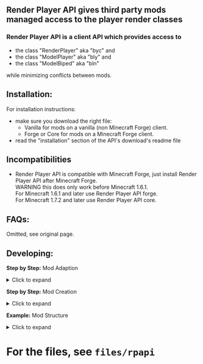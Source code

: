 ## Render Player API gives third party mods managed access to the player render classes

### Render Player API is a client API which provides access to

* the class "RenderPlayer" aka "byc" and
* the class "ModelPlayer" aka "bly" and
* the class "ModelBiped" aka "bln"

while minimizing conflicts between mods.

## Installation:
For installation instructions:
* make sure you download the right file:
  * Vanilla for mods on a vanilla (non Minecraft Forge) client.
  * Forge or Core for mods on a Minecraft Forge client.
* read the "installation" section of the API's download's readme file

## Incompatibilities
* Render Player API is compatible with Minecraft Forge, just install Render Player API after Minecraft Forge.<br>
  WARNING this does only work before Minecraft 1.6.1.<br>
  For Minecraft 1.6.1 and later use Render Player API forge.<br>
  For Minecraft 1.7.2 and later use Render Player API core.

## FAQs:

Omitted, see original page.

## Developing:

**Step by Step:** Mod Adaption
<details>
<summary>Click to expand</summary>

One scenario of starting to develop with this mod is that you have a fully functional mod that you wrote an own render class and/or model class for for players, and you want your mod to be compatible with other mods that are allready using Render Player API.

In this case the following steps are recommended:

* Move your mod specific code from your render class into RenderPlayer.java then outsource it into a new mod specific class you create a single instance for each instance of the RenderPlayer class so that only the mod class field, some hook methods and some field accessors remain in RenderPlayer.java.
* make sure your mod works correctly.
* Embed Render Player API into your development environment (in case of MCP that means to decompile the Render Player API classes using the MCP decompiling system)
* In case of MCP replace your modded RenderPlayer.java with the RenderPlayer.java from Render Player API client. (and import all other Player API client classes)
  * Let your specific mod class extend the RenderPlayerBase class
  * Make sure your mod class is registered at the RenderPlayerAPI class before the first render instance is created. (a ModLoader mod would be a good choice here)
  * Adapt all your hook listeners in your mod class to overwrite their corresponding RenderPlayerBase methods.
  * Adapt all your field accessor references with references to RenderPlayerAPI field accessors.
* In case your mod did use an own player model class repeat the steps except the embedding step above for your this class and the ModelPlayer.java from the embedded Model Player API now present in your development environment.
* Make sure your mod works correctly.

</details>

**Step by Step:** Mod Creation
<details>
<summary>Click to expand</summary>

Another scenario is that you want to develop a new mod with Render Player API.

**In this case the following steps are recommended:**
* Embed Render Player API into your development environment (in case of MCP that means to decompile the Render Player API classes using the MCP decompiling system)
* Start creating a new class that extends your Render Player API's RenderPlayerBase class.
* Make sure your mod's RenderPlayerBase class is registered at the RenderPlayerAPI class before the first player instance is created. (a ModLoader mod would be a good choice here)
* Overwrite the RenderPlayerBase methods you need to make your mod work.
* In case you would like to replace the models inside the RenderPlayer object use the embedded Model Player API instead, just repeat the steps above except the embedding step for the classes ModelPlayerBase and ModelPlayerAPI now present in your development environment.

</details>


**Example:** Mod Structure

<details>
<summary>Click to expand</summary>

In the end your code should look like this:

```java
public class mod_MyModName extends BaseMod {
    public void ModsLoaded() {
        RenderPlayerAPI.register("MyModId", MyModRenderPlayerBase.class);
        ModelPlayerAPI.register("MyModId", MyModModelPlayerBase.class);
    }
}
```

```java
public class MyModRenderPlayerBase extends RenderPlayerBase {
    public MyModRenderPlayerBase(RenderPlayerAPI renderPlayerAPI) {
        super(renderPlayerAPI);
    }

    // one of my hook functions
    public void renderPlayer(EntityPlayer entityplayer, double d, double d1, double d2, float f, float f2) {
        if (myModIsActive) { 
          // my code
        } else {
            super.renderPlayer(entityplayer, d, d1, d2, f, f2);
        }
    }

    // another of my hook functions
    public void loadTexture(String s) {
        if (myModIsActive) {
            // my code
            if (callLoadTextureOfRenderPlayer) {
                renderPlayer.localLoadTexture(s);
            } else if (callLoadTextureOfRenderLiving) {
                renderPlayer.superLoadTexture(s);
            }
        
            // my code
            if (ownTextureToLoad != null) {
                super.loadTexture(ownTextureToLoad);
            } else if (dontLoadTexture) {
                return;
            } else {
                super.setRotationAngles(s);
            }
        } else {
            super.setRotationAngles(s);
        }
    }
}
```

```java
public class MyModModelPlayerBase extends ModelPlayerBase {
    public MyModRenderPlayerBase(ModelPlayerAPI modelplayerapi) {
        super(modelplayerapi);
    }

    // one of my hook functions
    public void render(Entity entity, float f, float f1, float f2, float f3, float f4, float f5) {
        if (myModIsActive) {
            // my code
        } else {
            super.render(entity, f, f1, f2, f3, f4, f5);
        }
    }
    
    // another of my hook functions
    public void setRotationAngles(float f, float f1, float f2, float f3, float f4, float f5) {
        if (myModIsActive) {
            // my code
            if (callSetRotationAnglesOfModelPlayer) {
                modelPlayer.localSetRotationAngles(f, f1, f2, f3, f4, f5);
            } else if (callSetRotationAnglesOfModelBeped) {
                modelPlayer.superSetRotationAngles(f, f1, f2, f3, f4, f5);
            }
            
            // my code
            if (hideHead) {
                modelPlayer.bipedHead.isHidden = true;
            } else if (mirrorBody) {
                modelPlayer.bipedBody.mirror = true;
            }
        
        } else {
            super.setRotationAngles(f, f1, f2, f3, f4, f5);
        }
    }
}
```

</details>

# For the files, see `files/rpapi`